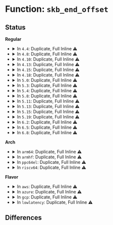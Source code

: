 # Function: <code>skb_end_offset</code>

## Status
<b>Regular</b>
<ul>
<li>
<details>
<summary>In <code>4.4</code>: Duplicate, Full Inline ⚠️</summary>

**Collision:** Static Duplication

**Inline:** Full

**Transformation:** False

**Instances:**

```
In net/core/skbuff.c (0)
Location: include/linux/skbuff.h:1097
Inline: True
```
```
In net/core/dev.c (0)
Location: include/linux/skbuff.h:1097
Inline: True
```
```
In net/netlink/af_netlink.c (0)
Location: include/linux/skbuff.h:1097
Inline: True
```
```
In net/ipv4/igmp.c (0)
Location: include/linux/skbuff.h:1097
Inline: True
```
```
In net/ipv6/mcast.c (0)
Location: include/linux/skbuff.h:1097
Inline: True
```
</details>
</li>
<li>
<details>
<summary>In <code>4.8</code>: Duplicate, Full Inline ⚠️</summary>

**Collision:** Static Duplication

**Inline:** Full

**Transformation:** False

**Instances:**

```
In net/core/skbuff.c (0)
Location: include/linux/skbuff.h:1188
Inline: True
```
```
In net/core/dev.c (0)
Location: include/linux/skbuff.h:1188
Inline: True
```
```
In net/netlink/af_netlink.c (0)
Location: include/linux/skbuff.h:1188
Inline: True
```
</details>
</li>
<li>
<details>
<summary>In <code>4.10</code>: Duplicate, Full Inline ⚠️</summary>

**Collision:** Static Duplication

**Inline:** Full

**Transformation:** False

**Instances:**

```
In net/core/skbuff.c (0)
Location: include/linux/skbuff.h:1203
Inline: True
```
```
In net/core/dev.c (0)
Location: include/linux/skbuff.h:1203
Inline: True
```
```
In net/netlink/af_netlink.c (0)
Location: include/linux/skbuff.h:1203
Inline: True
```
```
In net/ipv4/tcp_ipv4.c (0)
Location: include/linux/skbuff.h:1203
Inline: True
```
</details>
</li>
<li>
<details>
<summary>In <code>4.13</code>: Duplicate, Full Inline ⚠️</summary>

**Collision:** Static Duplication

**Inline:** Full

**Transformation:** False

**Instances:**

```
In net/core/skbuff.c (0)
Location: include/linux/skbuff.h:1196
Inline: True
```
```
In net/core/dev.c (0)
Location: include/linux/skbuff.h:1196
Inline: True
```
```
In net/netlink/af_netlink.c (0)
Location: include/linux/skbuff.h:1196
Inline: True
```
</details>
</li>
<li>
<details>
<summary>In <code>4.15</code>: Duplicate, Full Inline ⚠️</summary>

**Collision:** Static Duplication

**Inline:** Full

**Transformation:** False

**Instances:**

```
In net/core/skbuff.c (0)
Location: include/linux/skbuff.h:1254
Inline: True
```
```
In net/core/dev.c (0)
Location: include/linux/skbuff.h:1254
Inline: True
```
```
In net/netlink/af_netlink.c (0)
Location: include/linux/skbuff.h:1254
Inline: True
```
</details>
</li>
<li>
<details>
<summary>In <code>4.18</code>: Duplicate, Full Inline ⚠️</summary>

**Collision:** Static Duplication

**Inline:** Full

**Transformation:** False

**Instances:**

```
In net/core/skbuff.c (0)
Location: include/linux/skbuff.h:1265
Inline: True
```
```
In net/core/dev.c (0)
Location: include/linux/skbuff.h:1265
Inline: True
```
```
In net/netlink/af_netlink.c (0)
Location: include/linux/skbuff.h:1265
Inline: True
```
</details>
</li>
<li>
<details>
<summary>In <code>5.0</code>: Duplicate, Full Inline ⚠️</summary>

**Collision:** Static Duplication

**Inline:** Full

**Transformation:** False

**Instances:**

```
In net/core/skbuff.c (0)
Location: include/linux/skbuff.h:1303
Inline: True
```
```
In net/core/dev.c (0)
Location: include/linux/skbuff.h:1303
Inline: True
```
```
In net/netlink/af_netlink.c (0)
Location: include/linux/skbuff.h:1303
Inline: True
```
</details>
</li>
<li>
<details>
<summary>In <code>5.3</code>: Duplicate, Full Inline ⚠️</summary>

**Collision:** Static Duplication

**Inline:** Full

**Transformation:** False

**Instances:**

```
In net/core/skbuff.c (0)
Location: include/linux/skbuff.h:1391
Inline: True
```
```
In net/core/dev.c (0)
Location: include/linux/skbuff.h:1391
Inline: True
```
```
In net/netlink/af_netlink.c (0)
Location: include/linux/skbuff.h:1391
Inline: True
```
```
In net/ipv4/tcp.c (0)
Location: include/linux/skbuff.h:1391
Inline: True
```
</details>
</li>
<li>
<details>
<summary>In <code>5.4</code>: Duplicate, Full Inline ⚠️</summary>

**Collision:** Static Duplication

**Inline:** Full

**Transformation:** False

**Instances:**

```
In net/core/skbuff.c (0)
Location: include/linux/skbuff.h:1388
Inline: True
```
```
In net/core/dev.c (0)
Location: include/linux/skbuff.h:1388
Inline: True
```
```
In net/netlink/af_netlink.c (0)
Location: include/linux/skbuff.h:1388
Inline: True
```
```
In net/ipv4/tcp.c (0)
Location: include/linux/skbuff.h:1388
Inline: True
```
</details>
</li>
<li>
<details>
<summary>In <code>5.8</code>: Duplicate, Full Inline ⚠️</summary>

**Collision:** Static Duplication

**Inline:** Full

**Transformation:** False

**Instances:**

```
In net/core/skbuff.c (ffffffff819f2bc2)
Location: include/linux/skbuff.h:1394
Inline: True
Inline callers:
  - net/core/skbuff.c:skb_condense
  - net/core/skbuff.c:pskb_carve_inside_nonlinear
  - net/core/skbuff.c:pskb_carve_inside_header
  - net/core/skbuff.c:skb_gro_receive
  - net/core/skbuff.c:skb_segment
  - net/core/skbuff.c:skb_segment
  - net/core/skbuff.c:pskb_expand_head
  - net/core/skbuff.c:skb_copy
```
```
In net/core/dev.c (ffffffff81a012fb)
Location: include/linux/skbuff.h:1394
Inline: True
Inline callers:
  - net/core/dev.c:napi_reuse_skb
```
```
In net/netlink/af_netlink.c (ffffffff81a76ce5)
Location: include/linux/skbuff.h:1394
Inline: True
```
```
In net/ipv4/tcp.c (ffffffff81aac8c1)
Location: include/linux/skbuff.h:1394
Inline: True
Inline callers:
  - net/ipv4/tcp.c:sk_stream_alloc_skb
```
</details>
</li>
<li>
<details>
<summary>In <code>5.11</code>: Duplicate, Full Inline ⚠️</summary>

**Collision:** Static Duplication

**Inline:** Full

**Transformation:** False

**Instances:**

```
In net/core/skbuff.c (ffffffff819f2bdb)
Location: include/linux/skbuff.h:1415
Inline: True
Inline callers:
  - net/core/skbuff.c:skb_condense
  - net/core/skbuff.c:pskb_carve_inside_nonlinear
  - net/core/skbuff.c:pskb_carve_inside_header
  - net/core/skbuff.c:skb_gro_receive
  - net/core/skbuff.c:skb_segment
  - net/core/skbuff.c:skb_segment
  - net/core/skbuff.c:pskb_expand_head
  - net/core/skbuff.c:skb_copy
```
```
In net/core/dev.c (ffffffff81a01aeb)
Location: include/linux/skbuff.h:1415
Inline: True
Inline callers:
  - net/core/dev.c:napi_reuse_skb
```
```
In net/netlink/af_netlink.c (ffffffff81a7fa65)
Location: include/linux/skbuff.h:1415
Inline: True
```
```
In net/ipv4/tcp.c (ffffffff81ab4217)
Location: include/linux/skbuff.h:1415
Inline: True
Inline callers:
  - net/ipv4/tcp.c:sk_stream_alloc_skb
```
</details>
</li>
<li>
<details>
<summary>In <code>5.13</code>: Duplicate, Full Inline ⚠️</summary>

**Collision:** Static Duplication

**Inline:** Full

**Transformation:** False

**Instances:**

```
In net/core/skbuff.c (ffffffff819d8de2)
Location: include/linux/skbuff.h:1422
Inline: True
Inline callers:
  - net/core/skbuff.c:skb_condense
  - net/core/skbuff.c:pskb_carve_inside_nonlinear
  - net/core/skbuff.c:pskb_carve_inside_header
  - net/core/skbuff.c:skb_gro_receive
  - net/core/skbuff.c:skb_segment
  - net/core/skbuff.c:skb_segment
  - net/core/skbuff.c:pskb_expand_head
  - net/core/skbuff.c:skb_copy
```
```
In net/core/dev.c (ffffffff819e8a9b)
Location: include/linux/skbuff.h:1422
Inline: True
Inline callers:
  - net/core/dev.c:napi_reuse_skb
```
```
In net/netlink/af_netlink.c (ffffffff81a68ab8)
Location: include/linux/skbuff.h:1422
Inline: True
Inline callers:
  - net/netlink/af_netlink.c:__netlink_deliver_tap
```
```
In net/ipv4/tcp.c (ffffffff81a9f387)
Location: include/linux/skbuff.h:1422
Inline: True
Inline callers:
  - net/ipv4/tcp.c:sk_stream_alloc_skb
```
</details>
</li>
<li>
<details>
<summary>In <code>5.15</code>: Duplicate, Full Inline ⚠️</summary>

**Collision:** Static Duplication

**Inline:** Full

**Transformation:** False

**Instances:**

```
In net/core/skbuff.c (ffffffff81a88d82)
Location: include/linux/skbuff.h:1435
Inline: True
Inline callers:
  - net/core/skbuff.c:skb_condense
  - net/core/skbuff.c:pskb_carve_inside_nonlinear
  - net/core/skbuff.c:pskb_carve_inside_header
  - net/core/skbuff.c:skb_gro_receive
  - net/core/skbuff.c:skb_segment
  - net/core/skbuff.c:skb_segment
  - net/core/skbuff.c:skb_expand_head
  - net/core/skbuff.c:skb_expand_head
  - net/core/skbuff.c:pskb_expand_head
  - net/core/skbuff.c:skb_copy
```
```
In net/core/dev.c (ffffffff81a9623b)
Location: include/linux/skbuff.h:1435
Inline: True
Inline callers:
  - net/core/dev.c:napi_reuse_skb
```
```
In net/netlink/af_netlink.c (ffffffff81b2204c)
Location: include/linux/skbuff.h:1435
Inline: True
Inline callers:
  - net/netlink/af_netlink.c:__netlink_deliver_tap
```
```
In net/ipv4/tcp.c (ffffffff81b5b137)
Location: include/linux/skbuff.h:1435
Inline: True
Inline callers:
  - net/ipv4/tcp.c:sk_stream_alloc_skb
```
```
In net/ipv4/tcp_input.c (ffffffff81b65435)
Location: include/linux/skbuff.h:1435
Inline: True
Inline callers:
  - net/ipv4/tcp_input.c:tcp_grow_window
```
</details>
</li>
<li>
<details>
<summary>In <code>5.19</code>: Duplicate, Full Inline ⚠️</summary>

**Collision:** Static Duplication

**Inline:** Full

**Transformation:** False

**Instances:**

```
In drivers/net/xen-netfront.c (ffffffff81a74ecd)
Location: include/linux/skbuff.h:1742
Inline: True
Inline callers:
  - drivers/net/xen-netfront.c:bounce_skb
```
```
In net/core/skbuff.c (ffffffff81bfd065)
Location: include/linux/skbuff.h:1742
Inline: True
Inline callers:
  - net/core/skbuff.c:pskb_carve_inside_nonlinear
  - net/core/skbuff.c:pskb_carve_inside_header
  - net/core/skbuff.c:skb_segment
  - net/core/skbuff.c:skb_segment
  - net/core/skbuff.c:skb_expand_head
  - net/core/skbuff.c:skb_expand_head
  - net/core/skbuff.c:__skb_unclone_keeptruesize
  - net/core/skbuff.c:__skb_unclone_keeptruesize
  - net/core/skbuff.c:pskb_expand_head
  - net/core/skbuff.c:skb_copy
```
```
In net/core/gro.c (ffffffff81c54ae7)
Location: include/linux/skbuff.h:1742
Inline: True
Inline callers:
  - net/core/gro.c:skb_gro_receive
```
```
In net/netlink/af_netlink.c (ffffffff81caacbc)
Location: include/linux/skbuff.h:1742
Inline: True
Inline callers:
  - net/netlink/af_netlink.c:__netlink_deliver_tap
```
```
In net/ipv4/tcp.c (ffffffff81ce9a98)
Location: include/linux/skbuff.h:1742
Inline: True
Inline callers:
  - net/ipv4/tcp.c:tcp_stream_alloc_skb
```
```
In net/ipv4/tcp_input.c (ffffffff81cf5200)
Location: include/linux/skbuff.h:1742
Inline: True
Inline callers:
  - net/ipv4/tcp_input.c:tcp_grow_window
```
```
In net/ipv4/tcp_output.c (0)
Location: include/linux/skbuff.h:1742
Inline: True
```
</details>
</li>
<li>
<details>
<summary>In <code>6.2</code>: Duplicate, Full Inline ⚠️</summary>

**Collision:** Static Duplication

**Inline:** Full

**Transformation:** False

**Instances:**

```
In drivers/net/xen-netfront.c (ffffffff81c06c19)
Location: include/linux/skbuff.h:1586
Inline: True
Inline callers:
  - drivers/net/xen-netfront.c:xennet_start_xmit
```
```
In net/core/skbuff.c (ffffffff81dabfe5)
Location: include/linux/skbuff.h:1586
Inline: True
Inline callers:
  - net/core/skbuff.c:pskb_carve_inside_nonlinear
  - net/core/skbuff.c:pskb_carve_inside_header
  - net/core/skbuff.c:skb_segment
  - net/core/skbuff.c:skb_segment
  - net/core/skbuff.c:skb_expand_head
  - net/core/skbuff.c:skb_expand_head
  - net/core/skbuff.c:__skb_unclone_keeptruesize
  - net/core/skbuff.c:__skb_unclone_keeptruesize
  - net/core/skbuff.c:pskb_expand_head
  - net/core/skbuff.c:skb_copy
```
```
In net/core/gro.c (ffffffff81e0a2ba)
Location: include/linux/skbuff.h:1586
Inline: True
Inline callers:
  - net/core/gro.c:skb_gro_receive
```
```
In net/netlink/af_netlink.c (ffffffff81e67d25)
Location: include/linux/skbuff.h:1586
Inline: True
```
```
In net/ipv4/tcp.c (ffffffff81ead7d9)
Location: include/linux/skbuff.h:1586
Inline: True
Inline callers:
  - net/ipv4/tcp.c:tcp_stream_alloc_skb
```
```
In net/ipv4/tcp_input.c (ffffffff81eb9c30)
Location: include/linux/skbuff.h:1586
Inline: True
Inline callers:
  - net/ipv4/tcp_input.c:tcp_grow_window
```
```
In net/ipv4/tcp_output.c (0)
Location: include/linux/skbuff.h:1586
Inline: True
```
</details>
</li>
<li>
<details>
<summary>In <code>6.5</code>: Duplicate, Full Inline ⚠️</summary>

**Collision:** Static Duplication

**Inline:** Full

**Transformation:** False

**Instances:**

```
In drivers/net/xen-netfront.c (ffffffff81c6c310)
Location: include/linux/skbuff.h:1615
Inline: True
Inline callers:
  - drivers/net/xen-netfront.c:xennet_start_xmit
```
```
In net/core/skbuff.c (ffffffff81e1be19)
Location: include/linux/skbuff.h:1615
Inline: True
Inline callers:
  - net/core/skbuff.c:pskb_carve_inside_nonlinear
  - net/core/skbuff.c:skb_segment
  - net/core/skbuff.c:skb_segment
  - net/core/skbuff.c:skb_expand_head
  - net/core/skbuff.c:skb_expand_head
  - net/core/skbuff.c:__skb_unclone_keeptruesize
  - net/core/skbuff.c:__skb_unclone_keeptruesize
  - net/core/skbuff.c:__skb_unclone_keeptruesize
  - net/core/skbuff.c:pskb_expand_head
  - net/core/skbuff.c:skb_copy
  - net/core/skbuff.c:skb_free_head
```
```
In net/core/gro.c (ffffffff81e7caaf)
Location: include/linux/skbuff.h:1615
Inline: True
Inline callers:
  - net/core/gro.c:skb_gro_receive
```
```
In net/netlink/af_netlink.c (ffffffff81ec3b85)
Location: include/linux/skbuff.h:1615
Inline: True
```
```
In net/ipv4/tcp.c (ffffffff81f0bee4)
Location: include/linux/skbuff.h:1615
Inline: True
Inline callers:
  - net/ipv4/tcp.c:tcp_stream_alloc_skb
```
```
In net/ipv4/tcp_input.c (ffffffff81f18040)
Location: include/linux/skbuff.h:1615
Inline: True
Inline callers:
  - net/ipv4/tcp_input.c:tcp_grow_window
```
```
In net/ipv4/tcp_output.c (0)
Location: include/linux/skbuff.h:1615
Inline: True
```
</details>
</li>
<li>
<details>
<summary>In <code>6.8</code>: Duplicate, Full Inline ⚠️</summary>

**Collision:** Static Duplication

**Inline:** Full

**Transformation:** False

**Instances:**

```
In drivers/net/xen-netfront.c (ffffffff81d20cc0)
Location: include/linux/skbuff.h:1622
Inline: True
Inline callers:
  - drivers/net/xen-netfront.c:xennet_start_xmit
```
```
In net/core/skbuff.c (ffffffff81ed9519)
Location: include/linux/skbuff.h:1622
Inline: True
Inline callers:
  - net/core/skbuff.c:pskb_carve_inside_nonlinear
  - net/core/skbuff.c:skb_segment
  - net/core/skbuff.c:skb_segment
  - net/core/skbuff.c:skb_expand_head
  - net/core/skbuff.c:skb_expand_head
  - net/core/skbuff.c:__skb_unclone_keeptruesize
  - net/core/skbuff.c:__skb_unclone_keeptruesize
  - net/core/skbuff.c:__skb_unclone_keeptruesize
  - net/core/skbuff.c:pskb_expand_head
  - net/core/skbuff.c:skb_copy
  - net/core/skbuff.c:skb_free_head
```
```
In net/core/gro.c (ffffffff81f3cdff)
Location: include/linux/skbuff.h:1622
Inline: True
Inline callers:
  - net/core/gro.c:skb_gro_receive
```
```
In net/ipv4/tcp.c (ffffffff81fcffa4)
Location: include/linux/skbuff.h:1622
Inline: True
Inline callers:
  - net/ipv4/tcp.c:tcp_stream_alloc_skb
```
```
In net/ipv4/tcp_input.c (ffffffff81fdac32)
Location: include/linux/skbuff.h:1622
Inline: True
Inline callers:
  - net/ipv4/tcp_input.c:tcp_grow_window
```
```
In net/ipv4/tcp_output.c (0)
Location: include/linux/skbuff.h:1622
Inline: True
```
</details>
</li>
</ul>
<b>Arch</b>
<ul>
<li>
<details>
<summary>In <code>arm64</code>: Duplicate, Full Inline ⚠️</summary>

**Collision:** Static Duplication

**Inline:** Full

**Transformation:** False

**Instances:**

```
In net/core/skbuff.c (0)
Location: include/linux/skbuff.h:1388
Inline: True
```
```
In net/core/dev.c (0)
Location: include/linux/skbuff.h:1388
Inline: True
```
```
In net/netlink/af_netlink.c (0)
Location: include/linux/skbuff.h:1388
Inline: True
```
```
In net/ipv4/tcp.c (0)
Location: include/linux/skbuff.h:1388
Inline: True
```
</details>
</li>
<li>
<details>
<summary>In <code>armhf</code>: Duplicate, Full Inline ⚠️</summary>

**Collision:** Static Duplication

**Inline:** Full

**Transformation:** False

**Instances:**

```
In net/core/skbuff.c (c0cd6950)
Location: include/linux/skbuff.h:1398
Inline: True
Inline callers:
  - net/core/skbuff.c:skb_condense
  - net/core/skbuff.c:skb_try_coalesce
  - net/core/skbuff.c:skb_gro_receive
  - net/core/skbuff.c:skb_segment
  - net/core/skbuff.c:pskb_expand_head
  - net/core/skbuff.c:skb_copy
```
```
In net/core/dev.c (c0ce4bec)
Location: include/linux/skbuff.h:1398
Inline: True
Inline callers:
  - net/core/dev.c:napi_reuse_skb
```
```
In net/netlink/af_netlink.c (c0d5c0a4)
Location: include/linux/skbuff.h:1398
Inline: True
Inline callers:
  - net/netlink/af_netlink.c:netlink_deliver_tap
```
```
In net/ipv4/tcp.c (c0d8257c)
Location: include/linux/skbuff.h:1398
Inline: True
Inline callers:
  - net/ipv4/tcp.c:sk_stream_alloc_skb
```
</details>
</li>
<li>
<details>
<summary>In <code>ppc64el</code>: Duplicate, Full Inline ⚠️</summary>

**Collision:** Static Duplication

**Inline:** Full

**Transformation:** False

**Instances:**

```
In net/core/skbuff.c (0)
Location: include/linux/skbuff.h:1388
Inline: True
```
```
In net/core/dev.c (0)
Location: include/linux/skbuff.h:1388
Inline: True
```
```
In net/netlink/af_netlink.c (0)
Location: include/linux/skbuff.h:1388
Inline: True
```
```
In net/ipv4/tcp.c (0)
Location: include/linux/skbuff.h:1388
Inline: True
```
</details>
</li>
<li>
<details>
<summary>In <code>riscv64</code>: Duplicate, Full Inline ⚠️</summary>

**Collision:** Static Duplication

**Inline:** Full

**Transformation:** False

**Instances:**

```
In net/core/skbuff.c (0)
Location: include/linux/skbuff.h:1388
Inline: True
```
```
In net/core/dev.c (0)
Location: include/linux/skbuff.h:1388
Inline: True
```
```
In net/netlink/af_netlink.c (0)
Location: include/linux/skbuff.h:1388
Inline: True
```
```
In net/ipv4/tcp.c (0)
Location: include/linux/skbuff.h:1388
Inline: True
```
</details>
</li>
</ul>
<b>Flavor</b>
<ul>
<li>
<details>
<summary>In <code>aws</code>: Duplicate, Full Inline ⚠️</summary>

**Collision:** Static Duplication

**Inline:** Full

**Transformation:** False

**Instances:**

```
In net/core/skbuff.c (0)
Location: include/linux/skbuff.h:1388
Inline: True
```
```
In net/core/dev.c (0)
Location: include/linux/skbuff.h:1388
Inline: True
```
```
In net/netlink/af_netlink.c (0)
Location: include/linux/skbuff.h:1388
Inline: True
```
```
In net/ipv4/tcp.c (0)
Location: include/linux/skbuff.h:1388
Inline: True
```
</details>
</li>
<li>
<details>
<summary>In <code>azure</code>: Duplicate, Full Inline ⚠️</summary>

**Collision:** Static Duplication

**Inline:** Full

**Transformation:** False

**Instances:**

```
In net/core/skbuff.c (0)
Location: include/linux/skbuff.h:1388
Inline: True
```
```
In net/core/dev.c (0)
Location: include/linux/skbuff.h:1388
Inline: True
```
```
In net/netlink/af_netlink.c (0)
Location: include/linux/skbuff.h:1388
Inline: True
```
```
In net/ipv4/tcp.c (0)
Location: include/linux/skbuff.h:1388
Inline: True
```
</details>
</li>
<li>
<details>
<summary>In <code>gcp</code>: Duplicate, Full Inline ⚠️</summary>

**Collision:** Static Duplication

**Inline:** Full

**Transformation:** False

**Instances:**

```
In net/core/skbuff.c (0)
Location: include/linux/skbuff.h:1388
Inline: True
```
```
In net/core/dev.c (0)
Location: include/linux/skbuff.h:1388
Inline: True
```
```
In net/netlink/af_netlink.c (0)
Location: include/linux/skbuff.h:1388
Inline: True
```
```
In net/ipv4/tcp.c (0)
Location: include/linux/skbuff.h:1388
Inline: True
```
</details>
</li>
<li>
<details>
<summary>In <code>lowlatency</code>: Duplicate, Full Inline ⚠️</summary>

**Collision:** Static Duplication

**Inline:** Full

**Transformation:** False

**Instances:**

```
In net/core/skbuff.c (0)
Location: include/linux/skbuff.h:1388
Inline: True
```
```
In net/core/dev.c (0)
Location: include/linux/skbuff.h:1388
Inline: True
```
```
In net/netlink/af_netlink.c (0)
Location: include/linux/skbuff.h:1388
Inline: True
```
```
In net/ipv4/tcp.c (0)
Location: include/linux/skbuff.h:1388
Inline: True
```
</details>
</li>
</ul>

## Differences
